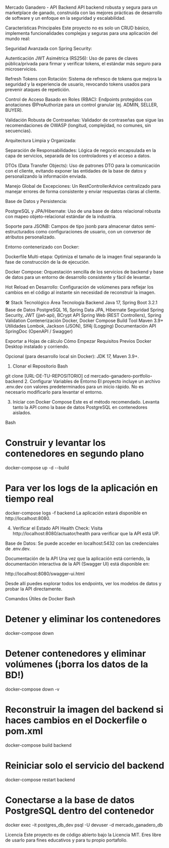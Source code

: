 Mercado Ganadero - API Backend
API backend robusta y segura para un marketplace de ganado, construida con las mejores prácticas de desarrollo de software y un enfoque en la seguridad y escalabilidad.

Características Principales
Este proyecto no es solo un CRUD básico, implementa funcionalidades complejas y seguras para una aplicación del mundo real:

Seguridad Avanzada con Spring Security:

Autenticación JWT Asimétrica (RS256): Uso de pares de claves pública/privada para firmar y verificar tokens, el estándar más seguro para microservicios.

Refresh Tokens con Rotación: Sistema de refresco de tokens que mejora la seguridad y la experiencia de usuario, revocando tokens usados para prevenir ataques de repetición.

Control de Acceso Basado en Roles (RBAC): Endpoints protegidos con anotaciones @PreAuthorize para un control granular (ej. ADMIN, SELLER, BUYER).

Validación Robusta de Contraseñas: Validador de contraseñas que sigue las recomendaciones de OWASP (longitud, complejidad, no comunes, sin secuencias).

Arquitectura Limpia y Organizada:

Separación de Responsabilidades: Lógica de negocio encapsulada en la capa de servicios, separada de los controladores y el acceso a datos.

DTOs (Data Transfer Objects): Uso de patrones DTO para la comunicación con el cliente, evitando exponer las entidades de la base de datos y personalizando la información enviada.

Manejo Global de Excepciones: Un RestControllerAdvice centralizado para manejar errores de forma consistente y enviar respuestas claras al cliente.

Base de Datos y Persistencia:

PostgreSQL y JPA/Hibernate: Uso de una base de datos relacional robusta con mapeo objeto-relacional estándar de la industria.

Soporte para JSONB: Campos de tipo jsonb para almacenar datos semi-estructurados como configuraciones de usuario, con un conversor de atributos personalizado.

Entorno contenerizado con Docker:

Dockerfile Multi-etapa: Optimiza el tamaño de la imagen final separando la fase de construcción de la de ejecución.

Docker Compose: Orquestación sencilla de los servicios de backend y base de datos para un entorno de desarrollo consistente y fácil de levantar.

Hot Reload en Desarrollo: Configuración de volúmenes para reflejar los cambios en el código al instante sin necesidad de reconstruir la imagen.

🛠️ Stack Tecnológico
Área	Tecnología
Backend	Java 17, Spring Boot 3.2.1
Base de Datos	PostgreSQL 16, Spring Data JPA, Hibernate
Seguridad	Spring Security, JWT (jjwt-api), BCrypt
API	Spring Web (REST Controllers), Spring Validation
Contenerización	Docker, Docker Compose
Build Tool	Maven 3.9+
Utilidades	Lombok, Jackson (JSON), Slf4j (Logging)
Documentación API	SpringDoc (OpenAPI / Swagger)

Exportar a Hojas de cálculo
Cómo Empezar
Requisitos Previos
Docker Desktop instalado y corriendo.

Opcional (para desarrollo local sin Docker): JDK 17, Maven 3.9+.

1. Clonar el Repositorio
Bash

git clone [URL-DE-TU-REPOSITORIO]
cd mercado-ganadero-portfolio-backend
2. Configurar Variables de Entorno
El proyecto incluye un archivo .env.dev con valores predeterminados para un inicio rápido. No es necesario modificarlo para levantar el entorno.

3. Iniciar con Docker Compose
Este es el método recomendado. Levanta tanto la API como la base de datos PostgreSQL en contenedores aislados.

Bash

# Construir y levantar los contenedores en segundo plano
docker-compose up -d --build

# Para ver los logs de la aplicación en tiempo real
docker-compose logs -f backend
La aplicación estará disponible en http://localhost:8080.

4. Verificar el Estado
API Health Check: Visita http://localhost:8080/actuator/health para verificar que la API está UP.

Base de Datos: Se puede acceder en localhost:5432 con las credenciales de .env.dev.

Documentación de la API
Una vez que la aplicación está corriendo, la documentación interactiva de la API (Swagger UI) está disponible en:

http://localhost:8080/swagger-ui.html

Desde allí puedes explorar todos los endpoints, ver los modelos de datos y probar la API directamente.

Comandos Útiles de Docker
Bash

# Detener y eliminar los contenedores
docker-compose down

# Detener contenedores y eliminar volúmenes (¡borra los datos de la BD!)
docker-compose down -v

# Reconstruir la imagen del backend si haces cambios en el Dockerfile o pom.xml
docker-compose build backend

# Reiniciar solo el servicio del backend
docker-compose restart backend

# Conectarse a la base de datos PostgreSQL dentro del contenedor
docker exec -it postgres_db_dev psql -U devuser -d mercado_ganadero_db

Licencia
Este proyecto es de código abierto bajo la Licencia MIT. Eres libre de usarlo para fines educativos y para tu propio portafolio.
